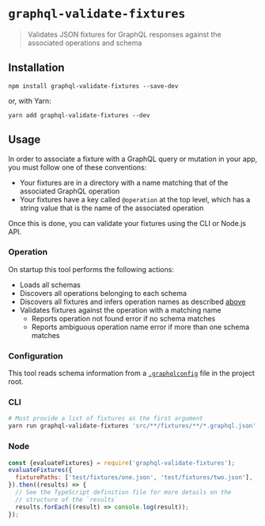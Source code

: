 # `graphql-validate-fixtures`

> Validates JSON fixtures for GraphQL responses against the associated operations and schema

## Installation

```
npm install graphql-validate-fixtures --save-dev
```

or, with Yarn:

```
yarn add graphql-validate-fixtures --dev
```

## Usage

In order to associate a fixture with a GraphQL query or mutation in your app, you must follow one of these conventions:

- Your fixtures are in a directory with a name matching that of the associated GraphQL operation
- Your fixtures have a key called `@operation` at the top level, which has a string value that is the name of the associated operation

Once this is done, you can validate your fixtures using the CLI or Node.js API.

### Operation

On startup this tool performs the following actions:

- Loads all schemas
- Discovers all operations belonging to each schema
- Discovers all fixtures and infers operation names as described [above](#Usage)
- Validates fixtures against the operation with a matching name
  - Reports operation not found error if no schema matches
  - Reports ambiguous operation name error if more than one schema matches

### Configuration

This tool reads schema information from a [`.graphqlconfig`](https://github.com/Shopify/graphql-tools-web/tree/main/packages/graphql-tool-utilities#configuration) file in the project root.

### CLI

```sh
# Must provide a list of fixtures as the first argument
yarn run graphql-validate-fixtures 'src/**/fixtures/**/*.graphql.json'
```

### Node

```js
const {evaluateFixtures} = require('graphql-validate-fixtures');
evaluateFixtures({
  fixturePaths: ['test/fixtures/one.json', 'test/fixtures/two.json'],
}).then((results) => {
  // See the TypeScript definition file for more details on the
  // structure of the `results`
  results.forEach((result) => console.log(result));
});
```
